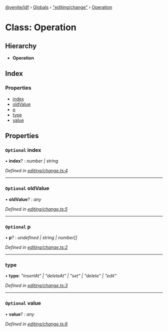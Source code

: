 [@venite/ldf](../README.md) › [Globals](../globals.md) › ["editing/change"](../modules/_editing_change_.md) › [Operation](_editing_change_.operation.md)

# Class: Operation

## Hierarchy

* **Operation**

## Index

### Properties

* [index](_editing_change_.operation.md#optional-index)
* [oldValue](_editing_change_.operation.md#optional-oldvalue)
* [p](_editing_change_.operation.md#optional-p)
* [type](_editing_change_.operation.md#type)
* [value](_editing_change_.operation.md#optional-value)

## Properties

### `Optional` index

• **index**? : *number | string*

*Defined in [editing/change.ts:4](https://github.com/gbj/venite/blob/9629897/ldf/src/editing/change.ts#L4)*

___

### `Optional` oldValue

• **oldValue**? : *any*

*Defined in [editing/change.ts:5](https://github.com/gbj/venite/blob/9629897/ldf/src/editing/change.ts#L5)*

___

### `Optional` p

• **p**? : *undefined | string | number[]*

*Defined in [editing/change.ts:2](https://github.com/gbj/venite/blob/9629897/ldf/src/editing/change.ts#L2)*

___

###  type

• **type**: *"insertAt" | "deleteAt" | "set" | "delete" | "edit"*

*Defined in [editing/change.ts:3](https://github.com/gbj/venite/blob/9629897/ldf/src/editing/change.ts#L3)*

___

### `Optional` value

• **value**? : *any*

*Defined in [editing/change.ts:6](https://github.com/gbj/venite/blob/9629897/ldf/src/editing/change.ts#L6)*

